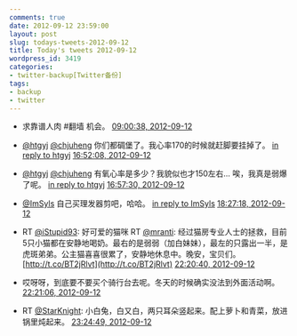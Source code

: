 ```yaml
---
comments: true
date: 2012-09-12 23:59:00
layout: post
slug: todays-tweets-2012-09-12
title: Today's tweets 2012-09-12
wordpress_id: 3419
categories:
- twitter-backup[Twitter备份]
tags:
- backup
- twitter
---
```





  * 求靠谱人肉 #翻墙 机会。 [09:00:38, 2012-09-12](http://twitter.com/gfrog/statuses/245688335752908800)





  * [@htgyj](http://twitter.com/htgyj) [@chjuheng](http://twitter.com/chjuheng) 你们都碉堡了。我心率170的时候就赶脚要挂掉了。 [in reply to htgyj](http://twitter.com/htgyj/statuses/245806440504258560) [16:52:08, 2012-09-12](http://twitter.com/gfrog/statuses/245806994051710976)





  * [@htgyj](http://twitter.com/htgyj) [@chjuheng](http://twitter.com/chjuheng) 有氧心率是多少？我貌似也才150左右… 唉，我真是弱爆了呢。 [in reply to htgyj](http://twitter.com/htgyj/statuses/245807447376273408) [16:57:30, 2012-09-12](http://twitter.com/gfrog/statuses/245808343984267264)





  * [@ImSyls](http://twitter.com/ImSyls) 自己买理发器剪吧，哈哈。 [in reply to ImSyls](http://twitter.com/ImSyls/statuses/245828686828425216) [18:27:18, 2012-09-12](http://twitter.com/gfrog/statuses/245830940079845376)





  * RT [@iStupid93](http://twitter.com/iStupid93): 好可爱的猫咪 RT [@mranti](http://twitter.com/mranti): 经过猫房专业人士的拯救，目前5只小猫都在安静地喝奶。最右的是弱弱（加白妹妹），最左的只露出一半，是虎斑弟弟。公主猫喜喜很累了，安静地休息中。晚安，宝贝们。 [http://t.co/BT2jRlvt](http://t.co/BT2jRlvt) [22:20:40, 2012-09-12](http://twitter.com/gfrog/statuses/245889671941464064)





  * 哎呀呀，到底要不要买个骑行台去呢。冬天的时候确实没法到外面活动啊。 [22:21:06, 2012-09-12](http://twitter.com/gfrog/statuses/245889778892034048)





  * RT [@StarKnight](http://twitter.com/StarKnight): 小白兔，白又白，两只耳朵竖起来。配上萝卜和青菜，放进锅里炖起来。 [23:24:49, 2012-09-12](http://twitter.com/gfrog/statuses/245905814299226114)




